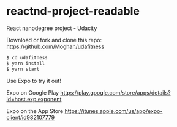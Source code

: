 # reactnd-project-readable
React nanodegree project - Udacity

Download or fork and clone this repo:
https://github.com/Moghan/udafitness

```bash
$ cd udafitness
$ yarn install
$ yarn start
```

Use Expo to try it out!

Expo on Google Play
https://play.google.com/store/apps/details?id=host.exp.exponent

Expo on the App Store
https://itunes.apple.com/us/app/expo-client/id982107779